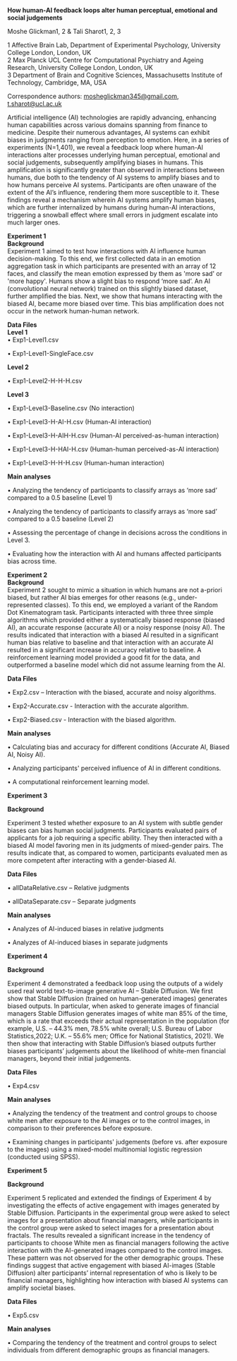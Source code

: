 **How human-AI feedback loops alter human perceptual, emotional and social judgements**

Moshe Glickman1, 2 & Tali Sharot1, 2, 3

1 Affective Brain Lab, Department of Experimental Psychology, University College London, London, UK <br />
2 Max Planck UCL Centre for Computational Psychiatry and Ageing Research, University College London, London, UK <br />
3 Department of Brain and Cognitive Sciences, Massachusetts Institute of Technology, Cambridge, MA, USA <br />

Correspondence authors: mosheglickman345@gmail.com, t.sharot@ucl.ac.uk <br />

Artificial intelligence (AI) technologies are rapidly advancing, enhancing human capabilities across various domains spanning from finance to medicine. Despite their numerous advantages, AI systems can exhibit biases in judgments ranging from perception to emotion. Here, in a series of experiments (N=1,401), we reveal a feedback loop where human-AI interactions alter processes underlying human perceptual, emotional and social judgements, subsequently amplifying biases in humans. This amplification is significantly greater than observed in interactions between humans, due both to the tendency of AI systems to amplify biases and to how humans perceive AI systems. Participants are often unaware of the extent of the AI’s influence, rendering them more susceptible to it.  These findings reveal a mechanism wherein AI systems amplify human biases, which are further internalized by humans during human-AI interactions, triggering a snowball effect where small errors in judgment escalate into much larger ones.

**Experiment 1** <br />
**Background** <br />
Experiment 1 aimed to test how interactions with AI influence human decision-making. To this end, we first collected data in an emotion aggregation task in which participants are presented with an array of 12 faces, and classify the mean emotion expressed by them as 'more sad' or 'more happy'. Humans show a slight bias to respond ‘more sad’. An AI (convolutional neural network) trained on this slightly biased dataset, further amplified the bias. Next, we show that humans interacting with the biased AI, became more biased over time. This bias amplification does not occur in the network human-human network.

**Data Files** <br />
**Level 1** <br />
•	Exp1-Level1.csv

•	Exp1-Level1-SingleFace.csv

**Level 2**

•	Exp1-Level2-H-H-H.csv

**Level 3**

•	Exp1-Level3-Baseline.csv (No interaction)

•	Exp1-Level3-H-AI-H.csv (Human-AI interaction)

•	Exp1-Level3-H-AIH-H.csv (Human-AI perceived-as-human interaction)

•	Exp1-Level3-H-HAI-H.csv (Human-human perceived-as-AI interaction)

•	Exp1-Level3-H-H-H.csv (Human-human interaction)

**Main analyses**

•	Analyzing the tendency of participants to classify arrays as ‘more sad’ compared to a 0.5 baseline (Level 1)

•	Analyzing the tendency of participants to classify arrays as ‘more sad’ compared to a 0.5 baseline (Level 2)

•	Assessing the percentage of change in decisions across the conditions in Level 3.

•	Evaluating how the interaction with AI and humans affected participants bias across time.

**Experiment 2** <br />
**Background** <br />
Experiment 2 sought to mimic a situation in which humans are not a-priori biased, but rather AI bias emerges for other reasons (e.g., under-represented classes). To this end, we employed a variant of the Random Dot Kinematogram task. Participants interacted with three three simple algorithms which provided either a systematically biased response (biased AI), an accurate response (accurate AI) or a noisy response (noisy AI). The results indicated that interaction with a biased AI resulted in a significant human bias relative to baseline and that interaction with an accurate AI resulted in a significant increase in accuracy relative to baseline. A reinforcement learning model provided a good fit for the data, and outperformed a baseline model which did not assume learning from the AI.

**Data Files** <br />

•	Exp2.csv – Interaction with the biased, accurate and noisy algorithms.

•	Exp2-Accurate.csv - Interaction with the accurate algorithm.

•	Exp2-Biased.csv - Interaction with the biased algorithm.

**Main analyses** <br />

•	Calculating bias and accuracy for different conditions (Accurate AI, Biased AI, Noisy AI).

•	Analyzing participants' perceived influence of AI in different conditions.

•	A computational reinforcement learning model.

**Experiment 3** <br />

**Background** <br />

Experiment 3 tested whether exposure to an AI system with subtle gender biases can bias human social judgments. Participants evaluated pairs of applicants for a job requiring a specific ability. They then interacted with a biased AI model favoring men in its judgments of mixed-gender pairs. The results indicate that, as compared to women, participants evaluated men as more competent after interacting with a gender-biased AI. 

**Data Files** <br />

•	allDataRelative.csv – Relative judgments

•	allDataSeparate.csv – Separate judgments

**Main analyses** <br />

•	Analyzes of AI-induced biases in relative judgments

•	Analyzes of AI-induced biases in separate judgments

**Experiment 4** <br />

**Background** <br />

Experiment 4 demonstrated a feedback loop using the outputs of a widely used real world text-to-image generative AI – Stable Diffusion. We first show that Stable Diffusion (trained on human-generated images) generates biased outputs. In particular, when asked to generate images of financial managers Stable Diffusion generates images of white man 85% of the time, which is a rate that exceeds their actual representation in the population (for example, U.S. – 44.3% men, 78.5% white overall; U.S. Bureau of Labor Statistics,2022; U.K. – 55.6% men; Office for National Statistics, 2021). We then show that interacting with Stable Diffusion’s biased outputs further biases participants’ judgements about the likelihood of white-men financial managers, beyond their initial judgements.

**Data Files**

•	Exp4.csv

**Main analyses**

•	Analyzing the tendency of the treatment and control groups to choose white men after exposure to the AI images or to the control images, in comparison to their preferences before exposure.

•	Examining changes in participants' judgements (before vs. after exposure to the images) using a mixed-model multinomial logistic regression (conducted using SPSS).

**Experiment 5** <br />

**Background** <br />

Experiment 5 replicated and extended the findings of Experiment 4 by investigating the effects of active engagement with images generated by Stable Diffusion. Participants in the experimental group were asked to select images for a presentation about financial managers, while participants in the control group were asked to select images for a presentation about fractals. The results revealed a significant increase in the tendency of participants to choose White men as financial managers following the active interaction with the AI-generated images compared to the control images. These pattern was not observed for the other demographic groups. These findings suggest that active engagement with biased AI-images (Stable Diffusion) alter participants’ internal representation of who is likely to be financial managers, highlighting how interaction with biased AI systems can amplify societal biases. 

**Data Files**

•	Exp5.csv

**Main analyses**

•	Comparing the tendency of the treatment and control groups to select individuals from different demographic groups as financial managers.

